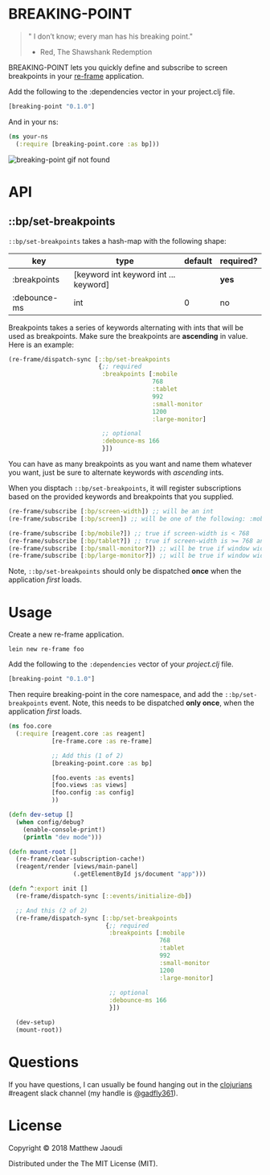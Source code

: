 # BREAKING-POINT

> " I don’t know; every man has his breaking point."
> - Red, The Shawshank Redemption

BREAKING-POINT lets you quickly define and subscribe to screen breakpoints in
your [re-frame](https://github.com/Day8/re-frame)
application.

Add the following to the :dependencies vector in your project.clj file.

```clojure
[breaking-point "0.1.0"]
```

And in your ns:
```clojure
(ns your-ns
  (:require [breaking-point.core :as bp]))
```

![breaking-point gif not found](breaking-point.gif)

# API

## ::bp/set-breakpoints

`::bp/set-breakpoints` takes a hash-map with the following shape:

| key                       | type                                  | default   | required? |
|---------------------------|---------------------------------------|-----------|-----------|
| :breakpoints              | [keyword int keyword int ... keyword] |           | **yes**   |
| :debounce-ms              | int                                   | 0         | no        |

Breakpoints takes a series of keywords alternating with ints that will
be used as breakpoints. Make sure the breakpoints are **ascending** in
value.  Here is an example:

```clojure
(re-frame/dispatch-sync [::bp/set-breakpoints
                         {;; required
                          :breakpoints [:mobile
                                        768
                                        :tablet
                                        992
                                        :small-monitor
                                        1200
                                        :large-monitor]

                          ;; optional
                          :debounce-ms 166
                          }])
```

You can have as many breakpoints as you want and name them
whatever you want, just be sure to alternate keywords with *ascending* ints.

When you disptach `::bp/set-breakpoints`, it will register
subscriptions based on the provided keywords and breakpoints that you
supplied.

```clojure
(re-frame/subscribe [:bp/screen-width]) ;; will be an int
(re-frame/subscribe [:bp/screen]) ;; will be one of the following: :mobile, :tablet, :small-monitor, :large-monitor

(re-frame/subscribe [:bp/mobile?]) ;; true if screen-width is < 768
(re-frame/subscribe [:bp/tablet?]) ;; true if screen-width is >= 768 and < 992
(re-frame/subscribe [:bp/small-monitor?]) ;; will be true if window width is >= 992 and < 1200
(re-frame/subscribe [:bp/large-monitor?]) ;; will be true if window width is >= 1200
```

Note, `::bp/set-breakpoints` should only be dispatched **once** when
the application *first* loads.


# Usage

Create a new re-frame application.

```
lein new re-frame foo
```

Add the following to the `:dependencies` vector of your *project.clj*
file.

```clojure
[breaking-point "0.1.0"]
```

Then require breaking-point in the core namespace, and add the
`::bp/set-breakpoints` event. Note, this needs to be dispatched **only
once**, when the application *first* loads.

```clojure
(ns foo.core
  (:require [reagent.core :as reagent]
            [re-frame.core :as re-frame]

            ;; Add this (1 of 2)
            [breaking-point.core :as bp]

            [foo.events :as events]
            [foo.views :as views]
            [foo.config :as config]
            ))

(defn dev-setup []
  (when config/debug?
    (enable-console-print!)
    (println "dev mode")))

(defn mount-root []
  (re-frame/clear-subscription-cache!)
  (reagent/render [views/main-panel]
                  (.getElementById js/document "app")))

(defn ^:export init []
  (re-frame/dispatch-sync [::events/initialize-db])

  ;; And this (2 of 2)
  (re-frame/dispatch-sync [::bp/set-breakpoints
                           {;; required
                            :breakpoints [:mobile
                                          768
                                          :tablet
                                          992
                                          :small-monitor
                                          1200
                                          :large-monitor]
  
                            ;; optional
                            :debounce-ms 166
                            }])

  (dev-setup)
  (mount-root))
```

# Questions

If you have questions, I can usually be found hanging out in
the [clojurians](http://clojurians.net/) #reagent slack channel (my
handle is [@gadfly361](https://twitter.com/gadfly361)).

# License

Copyright © 2018 Matthew Jaoudi

Distributed under the The MIT License (MIT).
